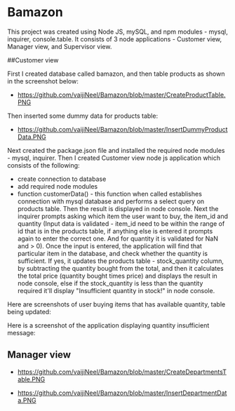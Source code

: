 # Bamazon

This project was created using Node JS, mySQL, and npm modules - mysql, inquirer, console.table. It consists of 3 node applications - Customer view, Manager view, and Supervisor view.

##Customer view

First I created database called bamazon, and then table products as shown in the screenshot below:

* https://github.com/vaijiNeel/Bamazon/blob/master/CreateProductTable.PNG

Then inserted some dummy data for products table:

* https://github.com/vaijiNeel/Bamazon/blob/master/InsertDummyProductData.PNG

Next created the package.json file and installed the required node modules - mysql, inquirer. Then I created Customer view node js application which consists of the following:
* create connection to database
* add required node modules
* function customerData() - this function when called establishes connection with mysql database and performs a select query on products table. Then the result is displayed in node console. Next the inquirer prompts asking which item the user want to buy, the item_id and quantity (Input data is validated - item_id need to be within the range of id that is in the products table, if anything else is entered it prompts again to enter the correct one. And for quantity it is validated for NaN and > 0). Once the input is entered, the application will find that particular item in the database, and check whether the quantity is sufficient. If yes, it updates the products table - stock_quantity column, by subtracting the quantity bought from the total, and then it calculates the total price (quantity bought times price) and displays the result in node console, else if the stock_quantity is less than the quantity required it'll display "Insufficient quantity in stock!" in node console.

Here are screenshots of user buying items that has available quantity, table being updated:


Here is a screenshot of the application displaying quantity insufficient message:


## Manager view

* https://github.com/vaijiNeel/Bamazon/blob/master/CreateDepartmentsTable.PNG

* https://github.com/vaijiNeel/Bamazon/blob/master/InsertDepartmentData.PNG
